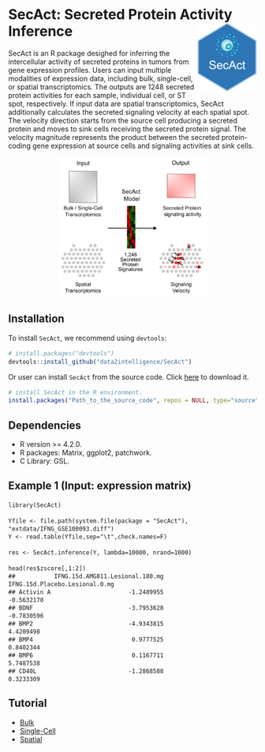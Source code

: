 
<!-- README.md is generated from README.Rmd. Please edit that file -->

# SecAct: Secreted Protein Activity Inference <img src="man/figures/sticker.png" align="right" alt="" width="120" />

<!-- badges: start -->
<!-- badges: end -->

SecAct is an R package desighed for inferring the intercellular activity
of secreted proteins in tumors from gene expression profiles. Users can
input multiple modalities of expression data, including bulk,
single-cell, or spatial transcriptomics. The outputs are 1248 secreted
protein activities for each sample, individual cell, or ST spot,
respectively. If input data are spatial transcriptomics, SecAct
additionally calculates the secreted signaling velocity at each spatial
spot. The velocity direction starts from the source cell producing a
secreted protein and moves to sink cells receiving the secreted protein
signal. The velocity magnitude represents the product between the
secreted protein-coding gene expression at source cells and signaling
activities at sink cells.

<p align="center">
<img src="man/figures/workflow.png" width="60%"/>
</p>

## Installation

To install `SecAct`, we recommend using `devtools`:

``` r
# install.packages("devtools")
devtools::install_github("data2intelligence/SecAct")
```

Or user can install `SecAct` from the source code. Click
<a href="https://api.github.com/repos/data2intelligence/SecAct/tarball/HEAD" target="_blank">here</a>
to download it.

``` r
# install SecAct in the R environment.
install.packages("Path_to_the_source_code", repos = NULL, type="source")
```

## Dependencies

- R version \>= 4.2.0.
- R packages: Matrix, ggplot2, patchwork.
- C Library: GSL.

## Example 1 (Input: expression matrix)

    library(SecAct)

    Yfile <- file.path(system.file(package = "SecAct"), "extdata/IFNG_GSE100093.diff")
    Y <- read.table(Yfile,sep="\t",check.names=F)

    res <- SecAct.inference(Y, lambda=10000, nrand=1000)

    head(res$zscore[,1:2])
    ##           IFNG.15d.AMG811.Lesional.180.mg IFNG.15d.Placebo.Lesional.0.mg
    ## Activin A                      -1.2489955                     -0.5632170
    ## BDNF                           -3.7953628                     -0.7830596
    ## BMP2                           -4.9343815                      4.4209498
    ## BMP4                            0.9777525                      0.8402344
    ## BMP6                            0.1167711                      5.7487538
    ## CD40L                          -1.2868588                      0.3233309

## Tutorial

- [Bulk](https://data2intelligence.github.io/SecAct/articles/Bulk.html)  
- [Single-Cell](https://data2intelligence.github.io/SecAct/articles/SingleCell.html)
- [Spatial](https://data2intelligence.github.io/SecAct/articles/Spatial.html)
